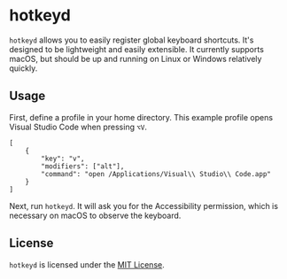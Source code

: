 # hotkeyd

`hotkeyd` allows you to easily register global keyboard shortcuts. It's designed to be lightweight and easily extensible. It currently supports macOS, but should be up and running on Linux or Windows relatively quickly.

## Usage

First, define a profile in your home directory. This example profile opens Visual Studio Code when pressing `⌥V`.
```
[
    {
        "key": "v",
        "modifiers": ["alt"],
        "command": "open /Applications/Visual\\ Studio\\ Code.app"
    }
]
```

Next, run `hotkeyd`. It will ask you for the Accessibility permission, which is necessary on macOS to observe the keyboard.

## License
`hotkeyd` is licensed under the [MIT License](http://opensource.org/licenses/mit-license.php).